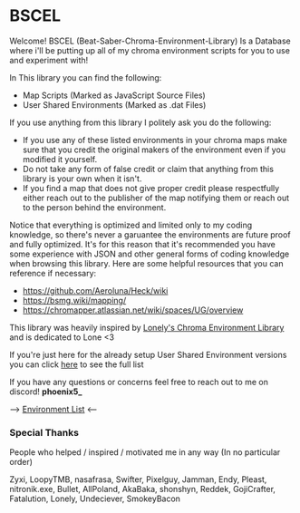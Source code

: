 # BSCEL
Welcome! BSCEL (Beat-Saber-Chroma-Environment-Library) Is a Database where i'll be putting up all of my chroma environment scripts for you to use and experiment with!

In This library you can find the following:
- Map Scripts (Marked as JavaScript Source Files)
- User Shared Environments (Marked as .dat Files)

If you use anything from this library I politely ask you do the following:
- If you use any of these listed environments in your chroma maps make sure that you credit the original makers of the environment even if you modified it yourself.
- Do not take any form of false credit or claim that anything from this library is your own when it isn't.
- If you find a map that does not give proper credit please respectfully either reach out to the publisher of the map notifying them or reach out to the person behind the environment.

Notice that everything is optimized and limited only to my coding knowledge, so there's never a garuantee the environments are future proof and fully optimized. It's for this reason that it's recommended you have some experience with JSON and other general forms of coding knowledge when browsing this library. Here are some helpful resources that you can reference if necessary:
- https://github.com/Aeroluna/Heck/wiki
- https://bsmg.wiki/mapping/
- https://chromapper.atlassian.net/wiki/spaces/UG/overview

This library was heavily inspired by [Lonely's Chroma Environment Library](https://github.com/LonelyCen/Chroma-Environments) and is dedicated to Lone <3

If you're just here for the already setup User Shared Environment versions you can click [here](https://github.com/Phoenix-BS/BSCEL/tree/main/Environments/User%20Environments) to see the full list

If you have any questions or concerns feel free to reach out to me on discord! **phoenix5_**

--> [Environment List](https://github.com/Phoenix-BS/BSCEL/tree/main/Environments) <--

### Special Thanks

People who helped / inspired / motivated me in any way (In no particular order)

Zyxi,
LoopyTMB,
nasafrasa,
Swifter,
Pixelguy,
Jamman,
Endy,
Pleast,
nitronik.exe,
Bullet,
AllPoland,
AkaBaka,
shonshyn,
Reddek,
GojiCrafter,
Fatalution,
Lonely,
Undeciever,
SmokeyBacon